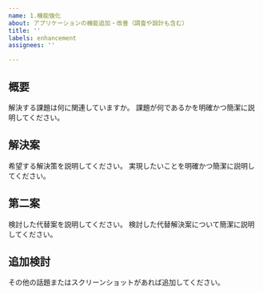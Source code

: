 ```yaml
---
name: 1.機能強化
about: アプリケーションの機能追加・改善（調査や設計も含む）
title: ''
labels: enhancement
assignees: ''

---
```


## 概要
解決する課題は何に関連していますか。
課題が何であるかを明確かつ簡潔に説明してください。

## 解決案
希望する解決策を説明してください。
実現したいことを明確かつ簡潔に説明してください。

## 第二案
検討した代替案を説明してください。
検討した代替解決案について簡潔に説明してください。

## 追加検討
その他の話題またはスクリーンショットがあれば追加してください。
